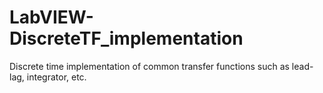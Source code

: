 # LabVIEW-DiscreteTF_implementation
Discrete time implementation of common transfer functions such as lead-lag, integrator, etc.
